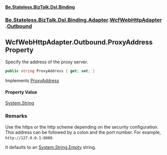 #### [Be.Stateless.BizTalk.Dsl.Binding](README.md 'README')
### [Be.Stateless.BizTalk.Dsl.Binding.Adapter](Be.Stateless.BizTalk.Dsl.Binding.Adapter.md 'Be.Stateless.BizTalk.Dsl.Binding.Adapter').[WcfWebHttpAdapter](WcfWebHttpAdapter.md 'Be.Stateless.BizTalk.Dsl.Binding.Adapter.WcfWebHttpAdapter').[Outbound](WcfWebHttpAdapter.Outbound.md 'Be.Stateless.BizTalk.Dsl.Binding.Adapter.WcfWebHttpAdapter.Outbound')

## WcfWebHttpAdapter.Outbound.ProxyAddress Property

Specify the address of the proxy server.

```csharp
public string ProxyAddress { get; set; }
```

Implements [ProxyAddress](https://docs.microsoft.com/en-us/dotnet/api/Microsoft.BizTalk.Adapter.Wcf.Config.IAdapterConfigProxySettings.ProxyAddress 'Microsoft.BizTalk.Adapter.Wcf.Config.IAdapterConfigProxySettings.ProxyAddress')

#### Property Value
[System.String](https://docs.microsoft.com/en-us/dotnet/api/System.String 'System.String')

### Remarks

Use the https or the http scheme depending on the security configuration. This address can be followed by a colon
and the port number. For example, `http://127.0.0.1:8080`.

It defaults to an [System.String.Empty](https://docs.microsoft.com/en-us/dotnet/api/System.String.Empty 'System.String.Empty') string.